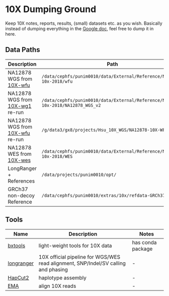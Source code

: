 # 10X Dumping Ground

Keep 10X notes, reports, results, (small) datasets etc. as you wish.
Basically instead of dumping everything in the
[Google doc](https://docs.google.com/document/d/1EhqPusGRCDKdK5tx5RpEhgwj_LCAi7plb2B62VvbaG4/edit),
feel free to dump it in here.

## Data Paths

| Description                            | Path                                                                             | Cluster   |
| ----------------------                 | -----------------------------------------------------------------------          | --------- |
| NA12878 WGS from [10X-wfu][wfu]        | `/data/cephfs/punim0010/data/External/Reference/NA12878-10x-2018/wfu`            | Spartan   |
| NA12878 WGS from [10X-wg1][wg1] re-run | `/data/cephfs/punim0010/data/External/Reference/NA12878-10x-2018/NA12878_WGS_v2` | Spartan   |
| NA12878 WGS from [10X-wfu][wfu] re-run | `/g/data3/gx8/projects/Hsu_10X_WGS/NA12878-10X-WFU`                              | Raijin    |
| NA12878 WES from [10X-wes][wes]        | `/data/cephfs/punim0010/data/External/Reference/NA12878-10x-2018/WES`            | Spartan   |
| LongRanger + References                | `/data/projects/punim0010/opt/`                                                  | Spartan   |
| GRCh37 non-decoy Reference             | `/data/cephfs/punim0010/extras/10x/refdata-GRCh37`                               | Spartan   |


[wfu]: https://support.10xgenomics.com/de-novo-assembly/datasets/2.0.0/wfu
[wg1]: https://support.10xgenomics.com/genome-exome/datasets/2.1.4/NA12878_WGS_v2
[wes]: https://support.10xgenomics.com/genome-exome/datasets/2.1.4/NA12878_WES_v2

## Tools

| Name             | Description                                                                        | Notes             |
|------------------|------------------------------------------------------------------------------------|-------------------|
| [bxtools][bxt]   | light-weight tools for 10X data                                                    | has conda package |
| [longranger][lr] | 10X official pipeline for WGS/WES read alignment, SNP/Indel/SV calling and phasing | -                 |
| [HapCut2][hc2]   | haplotype assembly                                                                 | -                 |
| [EMA][ema]       | align 10X reads                                                                    | -                 |


[bxt]: https://github.com/walaj/bxtools
[lr]: https://support.10xgenomics.com/genome-exome/software/pipelines/latest/what-is-long-ranger
[hc2]: https://github.com/vibansal/HapCUT2
[ema]: https://github.com/arshajii/ema
